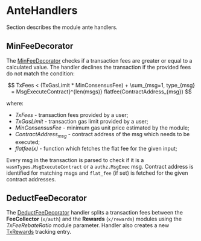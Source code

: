 <!--
order: 3
-->

# AnteHandlers

Section describes the module ante handlers.

## MinFeeDecorator

The [MinFeeDecorator](../ante/min_cons_fee.go#L19) checks if a transaction fees are greater or equal to a calculated value.
The handler declines the transaction if the provided fees do not match the condition:

$$
TxFees < (TxGasLimit * MinConsensusFee) + \sum_{msg=1, type_{msg} = MsgExecuteContract}^{len(msgs)} flatfee(ContractAddress_{msg})
$$

where:

* *$TxFees$* - transaction fees provided by a user;
* *$TxGasLimit$* - transaction gas limit provided by a user;
* *$MinConsensusFee$* - minimum gas unit price estimated by the module;
* *$ContractAddress_{msg}$* - contract address of the msg which needs to be executed;
* *$flatfee(x)$* - function which fetches the flat fee for the given input;

Every msg in the transaction is parsed to check if it is a `wasmTypes.MsgExecuteContract` or a `authz.MsgExec` msg. Contract address is identified for matching msgs and `flat_fee` (if set) is fetched for the given contract addresses.


## DeductFeeDecorator

The [DeductFeeDecorator](../ante/fee_deduction.go#L29) handler splits a transaction fees between the **FeeCollector** (`x/auth`) and the **Rewards** (`x/rewards`) modules using the *TxFeeRebateRatio* module parameter.
Handler also creates a new [TxRewards](01_state.md#TxRewards) tracking entry.

